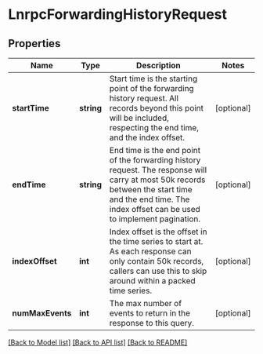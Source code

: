 # LnrpcForwardingHistoryRequest

## Properties
Name | Type | Description | Notes
------------ | ------------- | ------------- | -------------
**startTime** | **string** | Start time is the starting point of the forwarding history request. All records beyond this point will be included, respecting the end time, and the index offset. | [optional] 
**endTime** | **string** | End time is the end point of the forwarding history request. The response will carry at most 50k records between the start time and the end time. The index offset can be used to implement pagination. | [optional] 
**indexOffset** | **int** | Index offset is the offset in the time series to start at. As each response can only contain 50k records, callers can use this to skip around within a packed time series. | [optional] 
**numMaxEvents** | **int** | The max number of events to return in the response to this query. | [optional] 

[[Back to Model list]](../README.md#documentation-for-models) [[Back to API list]](../README.md#documentation-for-api-endpoints) [[Back to README]](../README.md)


